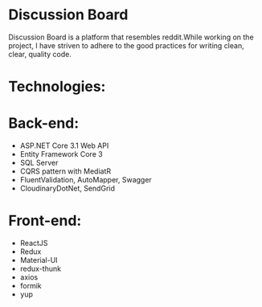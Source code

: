 # **Discussion Board**

Discussion Board is a platform that resembles reddit.While working on the project, I have striven to adhere to the good practices for writing clean, clear, quality code.

# Technologies:

# Back-end:
-  ASP.NET Core 3.1 Web API
-  Entity Framework Core 3
-  SQL Server
-  CQRS pattern with MediatR
-  FluentValidation, AutoMapper, Swagger
-  CloudinaryDotNet, SendGrid

# Front-end:
- ReactJS
- Redux 
- Material-UI
- redux-thunk
- axios
- formik 
- yup
